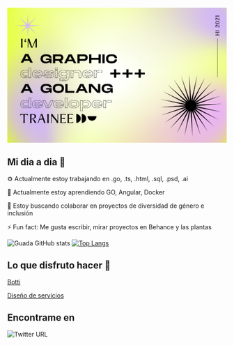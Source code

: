 ![image](go1.jpg)

## Mi dia a dia :gem:

 ⚙️ Actualmente estoy trabajando en .go, .ts, .html, .sql, .psd, .ai
 
 🌱 Actualmente estoy aprendiendo GO, Angular, Docker
 
 🤔 Estoy buscando colaborar en proyectos de diversidad de género e inclusión
 
 ⚡ Fun fact: Me gusta escribir, mirar proyectos en Behance y las plantas
 
![Guada GitHub stats](https://github-readme-stats.vercel.app/api?username=guadasandoval&count_private=true&show_icons=true&theme=buefy)
[![Top Langs](https://github-readme-stats.vercel.app/api/top-langs/?username=guadasandoval&layout=compact)](https://github.com/guadasandovl/github-readme-stats)

## Lo que disfruto hacer :green_book:

[Botti](https://medium.com/@guadastoop/botti-mi-humilde-aplicaci%C3%B3n-de-slack-hecha-en-java-97f122d8c07)

[Diseño de servicios](https://www.behance.net/gallery/84224841/Proyecto-de-Graducacion-Diseno-de-servicios)

## Encontrame en 

![Twitter URL](https://img.shields.io/twitter/url?style=social&url=https%3A%2F%2Ftwitter.com%2Fguadasandoval10)





